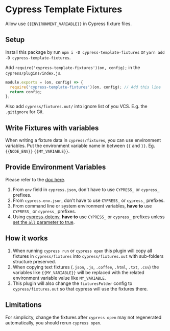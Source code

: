 # Cypress Template Fixtures

Allow use `{{ENVIRONMENT_VARIABLE}}` in Cypress fixture files.

## Setup

Install this package by run `npm i -D cypress-template-fixtures` or `yarn add -D cypress-template-fixtures`.

Add `require('cypress-template-fixtures')(on, config);` in the `cypress/plugins/index.js`. 

```js
module.exports = (on, config) => {
  require('cypress-template-fixtures')(on, config); // Add this line
  return config;
};
```

Also add `cypress/fixtures.out/` into ignore list of you VCS. E.g. the `.gitignore` for Git. 

## Write Fixtures with variables

When writing a fixture data in `cypress/fixtures`, you can use environment variables.
Put the environment variable name in between `{{` and `}}`. Eg. `{{NODE_ENV}}` `{{MY_VARIABLE}}`.

## Provide Environment Variables

Please refer to the [doc here](https://docs.cypress.io/guides/guides/environment-variables).

1. From `env` field in `cypress.json`, don't have to use `CYPRESS_` or `cypress_` prefixes. 
2. From `cypress.env.json`, don't have to use `CYPRESS_` or `cypress_` prefixes.
3. From command line or system environment variables, **have to** use `CYPRESS_` or `cypress_` prefixes.
4. Using [cypress-dotenv](https://github.com/morficus/cypress-dotenv), **have to** use `CYPRESS_` or `cypress_` prefixes unless [set the `all` parameter to true](https://github.com/morficus/cypress-dotenv#options).

## How it works

1. When running `cypress run` or `cypress open` this plugin will copy all fixtures in `cypress/fixtures` into `cypress/fixtures.out` with sub-folders structure preserved.
2. When copying text fixtures (`.json`, `.js`, `.coffee`, `.html`, `.txt`, `.csv`) the variables like `{{MY_VARIABLE}}` will be replaced with the related environment variable value like `MY_VARIABLE`.
3. This plugin will also change the `fixturesFolder` config to `cypress/fixtures.out` so that cypress will use the fixtures there.

## Limitations

For simplicity, change the fixtures after `cypress open` may not regenerated automatically, you should rerun `cypress open`.

